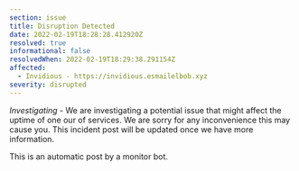 ```yaml
---
section: issue
title: Disruption Detected
date: 2022-02-19T18:28:28.412920Z
resolved: true
informational: false
resolvedWhen: 2022-02-19T18:29:38.291154Z
affected:
  - Invidious - https://invidious.esmailelbob.xyz
severity: disrupted
---
```

*Investigating* - We are investigating a potential issue that might affect the uptime of one our of services. We are sorry for any inconvenience this may cause you. This incident post will be updated once we have more information.

This is an automatic post by a monitor bot.
        